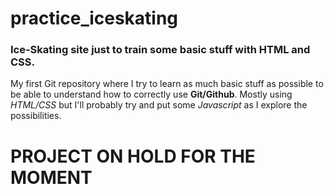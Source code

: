 # practice_iceskating

### Ice-Skating site just to train some basic stuff with HTML and CSS.

My first Git repository where I try to learn as much basic stuff as possible to be able to understand how to correctly use **Git/Github**.
Mostly using *HTML/CSS* but I'll probably try and put some *Javascript* as I explore the possibilities.

PROJECT ON HOLD FOR THE MOMENT
=============================
